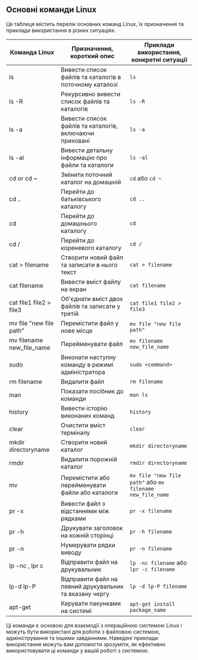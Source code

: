 ## Основні команди Linux

Ця таблиця містить перелік основних команд Linux, їх призначення та приклади використання в різних ситуаціях.

| Команда Linux | Призначення, короткий опис | Приклади використання, конкретні ситуації |
|---------------|---------------------------|-------------------------------------------|
| ls            | Вивести список файлів та каталогів в поточному каталозі | `ls` |
| ls -R         | Рекурсивно вивести список файлів та каталогів | `ls -R` |
| ls -a         | Вивести список файлів та каталогів, включаючи приховані | `ls -a` |
| ls -al        | Вивести детальну інформацію про файли та каталоги | `ls -al` |
| cd or cd ~    | Змінити поточний каталог на домашній | `cd` або `cd ~` |
| cd ..         | Перейти до батьківського каталогу | `cd ..` |
| cd            | Перейти до домашнього каталогу | `cd` |
| cd /          | Перейти до кореневого каталогу | `cd /` |
| cat > filename | Створити новий файл та записати в нього текст | `cat > filename` |
| cat filename  | Вивести вміст файлу на екран | `cat filename` |
| cat file1 file2 > file3 | Об'єднати вміст двох файлів та записати у третій | `cat file1 file2 > file3` |
| mv file "new file path" | Перемістити файл у нове місце | `mv file "new file path"` |
| mv filename new_file_name | Перейменувати файл | `mv filename new_file_name` |
| sudo          | Виконати наступну команду в режимі адміністратора | `sudo <command>` |
| rm filename   | Видалити файл | `rm filename` |
| man           | Показати посібник до команди | `man ls` |
| history       | Вивести історію виконаних команд | `history` |
| clear         | Очистити вміст терміналу | `clear` |
| mkdir directoryname | Створити новий каталог | `mkdir directoryname` |
| rmdir         | Видалити порожній каталог | `rmdir directoryname` |
| mv            | Перемістити або перейменувати файли або каталоги | `mv file "new file path"` або `mv filename new_file_name` |
| pr -x         | Вивести файл з відстаннями між рядками | `pr -x filename` |
| pr -h         | Друкувати заголовок на кожній сторінці | `pr -h filename` |
| pr -n         | Нумерувати рядки виводу | `pr -n filename` |
| lp -nc , lpr c| Відправити файл на друкувальник | `lp -nc filename` або `lpr -c filename` |
| lp-d lp-P     | Відправити файл на певний друкувальник та вказану чергу | `lp -d lp-P filename` |
| apt-get       | Керувати пакунками на системі | `apt-get install package_name` |

Ці команди є основою для взаємодії з операційною системою Linux і можуть бути використані для роботи з файловою системою, адміністрування та іншими завданнями. Наведені приклади використання можуть вам допомогти зрозуміти, як ефективно використовувати ці команди у вашій роботі з системою.
